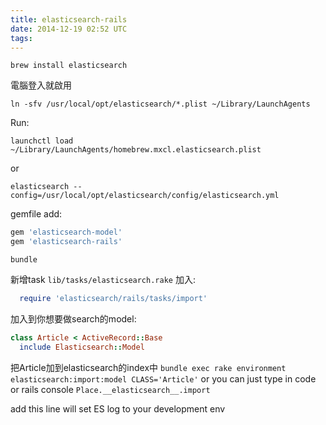 ```yaml
---
title: elasticsearch-rails
date: 2014-12-19 02:52 UTC
tags:
---
```


`brew install elasticsearch`

電腦登入就啟用

`ln -sfv /usr/local/opt/elasticsearch/*.plist ~/Library/LaunchAgents`

Run:

`launchctl load ~/Library/LaunchAgents/homebrew.mxcl.elasticsearch.plist`

or

`elasticsearch --config=/usr/local/opt/elasticsearch/config/elasticsearch.yml`


gemfile add:

~~~ Ruby
gem 'elasticsearch-model'
gem 'elasticsearch-rails'
~~~

`bundle`


新增task
`lib/tasks/elasticsearch.rake`
加入:
~~~ Ruby
  require 'elasticsearch/rails/tasks/import'
~~~

加入到你想要做search的model:
~~~ Ruby
class Article < ActiveRecord::Base
  include Elasticsearch::Model
~~~

把Article加到elasticsearch的index中
`bundle exec rake environment elasticsearch:import:model CLASS='Article'`
or you can just type in code or rails console
`Place.__elasticsearch__.import`


add this line will set ES log to your development env